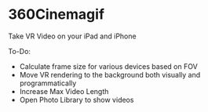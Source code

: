# 360Cinemagif
Take VR Video on your iPad and iPhone

To-Do:
 - Calculate frame size for various devices based on FOV
 - Move VR rendering to the background both visually and programmatically
 - Increase Max Video Length
 - Open Photo Library to show videos
